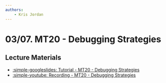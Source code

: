 ```yaml
---
authors:
    - Kris Jordan
---
```


# 03/07. MT20 - Debugging Strategies

## Lecture Materials

* [:simple-googleslides: Tutorial - MT20 - Debugging Strategies](https://docs.google.com/presentation/d/15Gd6nubHB4aetaE6iFW39TlExwb8GFfFQ_xciopqNFI/edit?usp=sharing)
* [:simple-youtube: Recording - MT20 - Debugging Strategies](https://youtube.com/live/vv6DnZz32QA?feature=share)